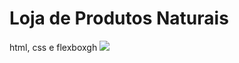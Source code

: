 # Loja de Produtos Naturais

html, css e flexboxgh
<img src="https://github.com/dieegobs/loja-de-produtos-naturais/blob/main/images/Site.png?raw=true"/>
